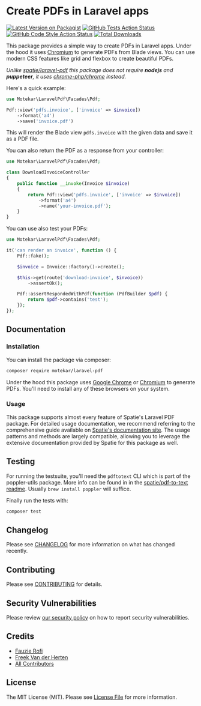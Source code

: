 # Create PDFs in Laravel apps

[![Latest Version on Packagist](https://img.shields.io/packagist/v/motekar/laravel-pdf.svg?style=flat-square)](https://packagist.org/packages/motekar/laravel-pdf)
[![GitHub Tests Action Status](https://img.shields.io/github/actions/workflow/status/motekar/laravel-pdf/run-tests.yml?branch=main&label=tests&style=flat-square)](https://github.com/motekar/laravel-pdf/actions?query=workflow%3Arun-tests+branch%3Amain)
[![GitHub Code Style Action Status](https://img.shields.io/github/actions/workflow/status/motekar/laravel-pdf/fix-php-code-style-issues.yml?branch=main&label=code%20style&style=flat-square)](https://github.com/motekar/laravel-pdf/actions?query=workflow%3A"Fix+PHP+code+style+issues"+branch%3Amain)
[![Total Downloads](https://img.shields.io/packagist/dt/motekar/laravel-pdf.svg?style=flat-square)](https://packagist.org/packages/motekar/laravel-pdf)

This package provides a simple way to create PDFs in Laravel apps. Under the hood it uses [Chromium](https://www.chromium.org/chromium-projects/) to generate PDFs from Blade views. You can use modern CSS features like grid and flexbox to create beautiful PDFs.

_Unlike [spatie/laravel-pdf](https://github.com/spatie/laravel-pdf) this package does not require **nodejs** and **puppeteer**, it uses [chrome-php/chrome](https://github.com/chrome-php/chrome) instead._

Here's a quick example:

```php
use Motekar\LaravelPdf\Facades\Pdf;

Pdf::view('pdfs.invoice', ['invoice' => $invoice])
    ->format('a4')
    ->save('invoice.pdf')
```

This will render the Blade view `pdfs.invoice` with the given data and save it as a PDF file.

You can also return the PDF as a response from your controller:

```php
use Motekar\LaravelPdf\Facades\Pdf;

class DownloadInvoiceController
{
    public function __invoke(Invoice $invoice)
    {
        return Pdf::view('pdfs.invoice', ['invoice' => $invoice])
            ->format('a4')
            ->name('your-invoice.pdf');
    }
}
```

You can use also test your PDFs:

```php
use Motekar\LaravelPdf\Facades\Pdf;

it('can render an invoice', function () {
    Pdf::fake();

    $invoice = Invoice::factory()->create();

    $this->get(route('download-invoice', $invoice))
        ->assertOk();

    Pdf::assertRespondedWithPdf(function (PdfBuilder $pdf) {
        return $pdf->contains('test');
    });
});
```

## Documentation

### Installation

You can install the package via composer:

```bash
composer require motekar/laravel-pdf
```

Under the hood this package uses [Google Chrome](https://www.google.com/chrome/) or [Chromium](https://www.chromium.org/chromium-projects/) to generate PDFs. You'll need to install any of these browsers on your system.

### Usage

This package supports almost every feature of Spatie's Laravel PDF package. For detailed usage documentation, we recommend referring to the comprehensive guide available on [Spatie's documentation site](https://spatie.be/docs/laravel-pdf). The usage patterns and methods are largely compatible, allowing you to leverage the extensive documentation provided by Spatie for this package as well.

## Testing

For running the testsuite, you'll need the `pdftotext` CLI which is part of the poppler-utils package. More info can be found in in the [spatie/pdf-to-text readme](https://github.com/spatie/pdf-to-text?tab=readme-ov-file#requirements). Usually `brew install poppler` will suffice.

Finally run the tests with:

```bash
composer test
```

## Changelog

Please see [CHANGELOG](CHANGELOG.md) for more information on what has changed recently.

## Contributing

Please see [CONTRIBUTING](CONTRIBUTING.md) for details.

## Security Vulnerabilities

Please review [our security policy](../../security/policy) on how to report security vulnerabilities.

## Credits

- [Fauzie Rofi](https://github.com/fauzie811)
- [Freek Van der Herten](https://github.com/freekmurze)
- [All Contributors](../../contributors)

## License

The MIT License (MIT). Please see [License File](LICENSE.md) for more information.
